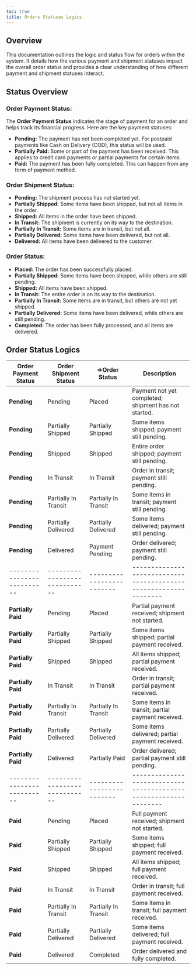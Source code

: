 ```yaml
---
toc: true
title: Orders Statuses Logics
---
```


## Overview
This documentation outlines the logic and status flow for orders within the system. It details how the various payment and shipment statuses impact the overall order status and provides a clear understanding of how different payment and shipment statuses interact.

## Status Overview

### Order Payment Status:
The **Order Payment Status** indicates the stage of payment for an order and helps track its financial progress. Here are the key payment statuses:
- **Pending:** The payment has not been completed yet. For postpaid payments like Cash on Delivery (COD), this status will be used. 
- **Partially Paid:** Some or part of the payment has been received. This applies to credit card payments or partial payments for certain items. 
- **Paid:** The payment has been fully completed. This can happen from any form of payment method. 

### Order Shipment Status:
- **Pending:** The shipment process has not started yet. 
- **Partially Shipped:** Some items have been shipped, but not all items in the order. 
- **Shipped:** All items in the order have been shipped. 
- **In Transit:** The shipment is currently on its way to the destination. 
- **Partially In Transit:** Some items are in transit, but not all. 
- **Partially Delivered:** Some items have been delivered, but not all. 
- **Delivered:** All items have been delivered to the customer.

### Order Status:
- **Placed:** The order has been successfully placed. 
- **Partially Shipped:** Some items have been shipped, while others are still pending. 
- **Shipped:** All items have been shipped. 
- **In Transit:** The entire order is on its way to the destination. 
- **Partially In Transit:** Some items are in transit, but others are not yet shipped. 
- **Partially Delivered:** Some items have been delivered, while others are still pending. 
- **Completed:** The order has been fully processed, and all items are delivered.

## Order Status Logics

| **Order Payment Status** | **Order Shipment Status**  | **=>Order Status**        | **Description**                                                |
|--------------------------|-----------------------------|-------------------------|----------------------------------------------------------------|
| **Pending**              | Pending                     | Placed                  | Payment not yet completed; shipment has not started.           |
| **Pending**              | Partially Shipped           | Partially Shipped       | Some items shipped; payment still pending.                     |
| **Pending**              | Shipped                     | Shipped                 | Entire order shipped; payment still pending.                   |
| **Pending**              | In Transit                  | In Transit              | Order in transit; payment still pending.                       |
| **Pending**              | Partially In Transit        | Partially In Transit    | Some items in transit; payment still pending.                  |
| **Pending**              | Partially Delivered         | Partially Delivered     | Some items delivered; payment still pending.                   |
| **Pending**              | Delivered                   | Payment Pending         | Order delivered; payment still pending.                        |
|--------------------------|-----------------------------|-------------------------|----------------------------------------------------------------|
| **Partially Paid**       | Pending                     | Placed                  | Partial payment received; shipment not started.                |
| **Partially Paid**       | Partially Shipped           | Partially Shipped       | Some items shipped; partial payment received.                  |
| **Partially Paid**       | Shipped                     | Shipped                 | All items shipped; partial payment received.                   |
| **Partially Paid**       | In Transit                  | In Transit              | Order in transit; partial payment received.                    |
| **Partially Paid**       | Partially In Transit        | Partially In Transit    | Some items in transit; partial payment received.               |
| **Partially Paid**       | Partially Delivered         | Partially Delivered     | Some items delivered; partial payment received.                |
| **Partially Paid**       | Delivered                   | Partially Paid          | Order delivered; partial payment still pending.                |
|--------------------------|-----------------------------|-------------------------|----------------------------------------------------------------|
| **Paid**                 | Pending                     | Placed                  | Full payment received; shipment not started.                   |
| **Paid**                 | Partially Shipped           | Partially Shipped       | Some items shipped; full payment received.                     |
| **Paid**                 | Shipped                     | Shipped                 | All items shipped; full payment received.                      |
| **Paid**                 | In Transit                  | In Transit              | Order in transit; full payment received.                       |
| **Paid**                 | Partially In Transit        | Partially In Transit    | Some items in transit; full payment received.                  |
| **Paid**                 | Partially Delivered         | Partially Delivered     | Some items delivered; full payment received.                   |
| **Paid**                 | Delivered                   | Completed               | Order delivered and fully completed.                           |

